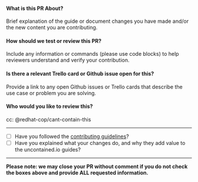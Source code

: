 #### What is this PR About?
Brief explanation of the guide or document changes you have made and/or the new content you are contributing.

#### How should we test or review this PR?
Include any information or commands (please use code blocks) to help reviewers understand and verify your contribution.

#### Is there a relevant Trello card or Github issue open for this?
Provide a link to any open Github issues or Trello cards that describe the use case or problem you are solving.

#### Who would you like to review this?
cc: @redhat-cop/cant-contain-this

-----

- [ ] Have you followed the [contributing guidelines](https://github.com/redhat-cop/uncontained.io/blob/master/CONTRIBUTING.md)?
- [ ] Have you explained what your changes do, and why they add value to the uncontained.io guides?

-----

**Please note: we may close your PR without comment if you do not check the boxes above and provide ALL requested information.**
